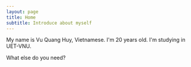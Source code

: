 ```yaml
---
layout: page
title: Home
subtitle: Introduce about myself
---
```


My name is Vu Quang Huy, Vietnamese. I'm 20 years old. I'm studying in UET-VNU.


What else do you need?

